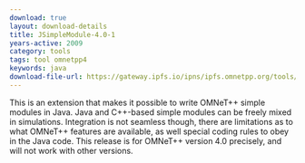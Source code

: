 ```yaml
---
download: true
layout: download-details
title: JSimpleModule-4.0-1
years-active: 2009
category: tools
tags: tool omnetpp4
keywords: java
download-file-url: https://gateway.ipfs.io/ipns/ipfs.omnetpp.org/tools/jsimplemodule-opp4.0-1.tgz
---
```


This is an extension that makes it possible to write OMNeT++ simple modules in
Java. Java and C++-based simple modules can be freely mixed in simulations.
Integration is not seamless though, there are limitations as to what OMNeT++
features are available, as well special coding rules to obey in the Java code.
This release is for OMNeT++ version 4.0 precisely, and will not work with other
versions.
